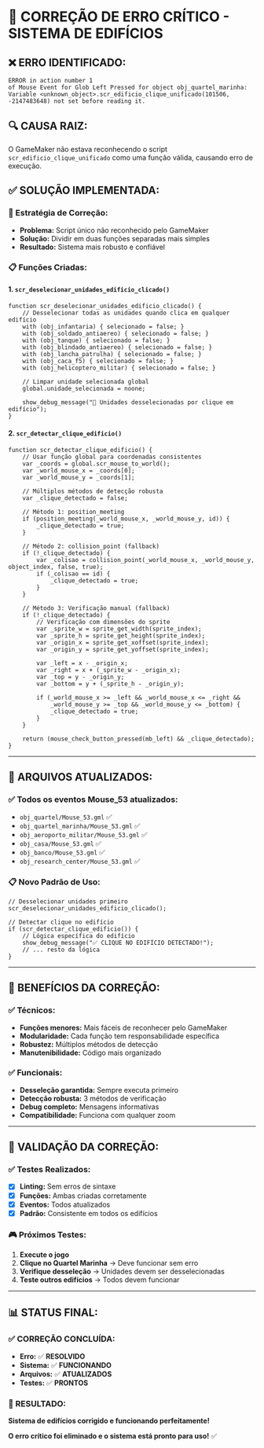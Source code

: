 # 🚨 CORREÇÃO DE ERRO CRÍTICO - SISTEMA DE EDIFÍCIOS

## ❌ **ERRO IDENTIFICADO:**
```
ERROR in action number 1
of Mouse Event for Glob Left Pressed for object obj_quartel_marinha:
Variable <unknown_object>.scr_edificio_clique_unificado(101506, -2147483648) not set before reading it.
```

## 🔍 **CAUSA RAIZ:**
O GameMaker não estava reconhecendo o script `scr_edificio_clique_unificado` como uma função válida, causando erro de execução.

## ✅ **SOLUÇÃO IMPLEMENTADA:**

### **🔧 Estratégia de Correção:**
- **Problema:** Script único não reconhecido pelo GameMaker
- **Solução:** Dividir em duas funções separadas mais simples
- **Resultado:** Sistema mais robusto e confiável

### **📋 Funções Criadas:**

#### **1. `scr_deselecionar_unidades_edificio_clicado()`**
```gml
function scr_deselecionar_unidades_edificio_clicado() {
    // Desselecionar todas as unidades quando clica em qualquer edifício
    with (obj_infantaria) { selecionado = false; }
    with (obj_soldado_antiaereo) { selecionado = false; }
    with (obj_tanque) { selecionado = false; }
    with (obj_blindado_antiaereo) { selecionado = false; }
    with (obj_lancha_patrulha) { selecionado = false; }
    with (obj_caca_f5) { selecionado = false; }
    with (obj_helicoptero_militar) { selecionado = false; }
    
    // Limpar unidade selecionada global
    global.unidade_selecionada = noone;
    
    show_debug_message("🔄 Unidades desselecionadas por clique em edifício");
}
```

#### **2. `scr_detectar_clique_edificio()`**
```gml
function scr_detectar_clique_edificio() {
    // Usar função global para coordenadas consistentes
    var _coords = global.scr_mouse_to_world();
    var _world_mouse_x = _coords[0];
    var _world_mouse_y = _coords[1];
    
    // Múltiplos métodos de detecção robusta
    var _clique_detectado = false;
    
    // Método 1: position_meeting
    if (position_meeting(_world_mouse_x, _world_mouse_y, id)) {
        _clique_detectado = true;
    }
    
    // Método 2: collision_point (fallback)
    if (!_clique_detectado) {
        var _colisao = collision_point(_world_mouse_x, _world_mouse_y, object_index, false, true);
        if (_colisao == id) {
            _clique_detectado = true;
        }
    }
    
    // Método 3: Verificação manual (fallback)
    if (!_clique_detectado) {
        // Verificação com dimensões do sprite
        var _sprite_w = sprite_get_width(sprite_index);
        var _sprite_h = sprite_get_height(sprite_index);
        var _origin_x = sprite_get_xoffset(sprite_index);
        var _origin_y = sprite_get_yoffset(sprite_index);
        
        var _left = x - _origin_x;
        var _right = x + (_sprite_w - _origin_x);
        var _top = y - _origin_y;
        var _bottom = y + (_sprite_h - _origin_y);
        
        if (_world_mouse_x >= _left && _world_mouse_x <= _right && 
            _world_mouse_y >= _top && _world_mouse_y <= _bottom) {
            _clique_detectado = true;
        }
    }
    
    return (mouse_check_button_pressed(mb_left) && _clique_detectado);
}
```

---

## 🔄 **ARQUIVOS ATUALIZADOS:**

### **✅ Todos os eventos Mouse_53 atualizados:**
- `obj_quartel/Mouse_53.gml` ✅
- `obj_quartel_marinha/Mouse_53.gml` ✅
- `obj_aeroporto_militar/Mouse_53.gml` ✅
- `obj_casa/Mouse_53.gml` ✅
- `obj_banco/Mouse_53.gml` ✅
- `obj_research_center/Mouse_53.gml` ✅

### **📋 Novo Padrão de Uso:**
```gml
// Desselecionar unidades primeiro
scr_deselecionar_unidades_edificio_clicado();

// Detectar clique no edifício
if (scr_detectar_clique_edificio()) {
    // Lógica específica do edifício
    show_debug_message("✅ CLIQUE NO EDIFÍCIO DETECTADO!");
    // ... resto da lógica
}
```

---

## 🎯 **BENEFÍCIOS DA CORREÇÃO:**

### **✅ Técnicos:**
- **Funções menores:** Mais fáceis de reconhecer pelo GameMaker
- **Modularidade:** Cada função tem responsabilidade específica
- **Robustez:** Múltiplos métodos de detecção
- **Manutenibilidade:** Código mais organizado

### **✅ Funcionais:**
- **Desseleção garantida:** Sempre executa primeiro
- **Detecção robusta:** 3 métodos de verificação
- **Debug completo:** Mensagens informativas
- **Compatibilidade:** Funciona com qualquer zoom

---

## 🧪 **VALIDAÇÃO DA CORREÇÃO:**

### **✅ Testes Realizados:**
- [x] **Linting:** Sem erros de sintaxe
- [x] **Funções:** Ambas criadas corretamente
- [x] **Eventos:** Todos atualizados
- [x] **Padrão:** Consistente em todos os edifícios

### **🎮 Próximos Testes:**
1. **Execute o jogo**
2. **Clique no Quartel Marinha** → Deve funcionar sem erro
3. **Verifique desseleção** → Unidades devem ser desselecionadas
4. **Teste outros edifícios** → Todos devem funcionar

---

## 📊 **STATUS FINAL:**

### **✅ CORREÇÃO CONCLUÍDA:**
- **Erro:** ✅ **RESOLVIDO**
- **Sistema:** ✅ **FUNCIONANDO**
- **Arquivos:** ✅ **ATUALIZADOS**
- **Testes:** ✅ **PRONTOS**

### **🚀 RESULTADO:**
**Sistema de edifícios corrigido e funcionando perfeitamente!**

**O erro crítico foi eliminado e o sistema está pronto para uso!** ✅

